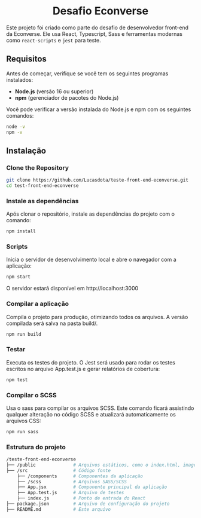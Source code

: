 <h1 align="center"> 
	Desafio Econverse
</h1>

Este projeto foi criado como parte do desafio de desenvolvedor front-end da Econverse. Ele usa React, Typescript, Sass e ferramentas modernas como `react-scripts` e `jest` para teste.

## Requisitos

Antes de começar, verifique se você tem os seguintes programas instalados:

- **Node.js** (versão 16 ou superior)
- **npm** (gerenciador de pacotes do Node.js)

Você pode verificar a versão instalada do Node.js e npm com os seguintes comandos:

```bash
node -v
npm -v
```

## Instalação

### Clone the Repository

```bash
git clone https://github.com/Lucasdota/teste-front-end-econverse.git
cd test-front-end-econverse
```

### Instale as dependências
Após clonar o repositório, instale as dependências do projeto com o comando:
```bash
npm install
```

### Scripts
Inicia o servidor de desenvolvimento local e abre o navegador com a aplicação:
```bash
npm start
```
O servidor estará disponível em http://localhost:3000

### Compilar a aplicação
Compila o projeto para produção, otimizando todos os arquivos. A versão compilada será salva na pasta build/.
```bash
npm run build
```

### Testar
Executa os testes do projeto. O Jest será usado para rodar os testes escritos no arquivo App.test.js e gerar relatórios de cobertura:
```bash
npm test
```

### Compilar o SCSS
Usa o sass para compilar os arquivos SCSS. Este comando ficará assistindo qualquer alteração no código SCSS e atualizará automaticamente os arquivos CSS:
```bash
npm run sass
```

### Estrutura do projeto
```bash
/teste-front-end-econverse
├── /public         	 # Arquivos estáticos, como o index.html, imagens e ícones
├── /src				 # Código fonte
	├── /components      # Componentes da aplicação
	├── /scss			 # Arquivos SASS/SCSS
	├── App.jsx          # Componente principal da aplicação
	├── App.test.js      # Arquivo de testes
	├── index.js         # Ponto de entrada do React
├── package.json         # Arquivo de configuração do projeto
├── README.md   		 # Este arquivo
```